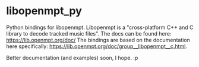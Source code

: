 # libopenmpt_py

Python bindings for libopenmpt. Libopenmpt is a "cross-platform C++ and C library to decode tracked music files".
The docs can be found here: <https://lib.openmpt.org/doc/>
The bindings are based on the documentation here specifically: <https://lib.openmpt.org/doc/group__libopenmpt__c.html>.

Better documentation (and examples) soon, I hope. :p
